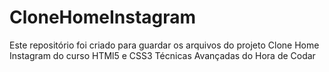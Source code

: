 # CloneHomeInstagram
 Este repositório foi criado para guardar os arquivos do projeto Clone Home Instagram do curso HTMl5 e CSS3 Técnicas Avançadas do Hora de Codar
